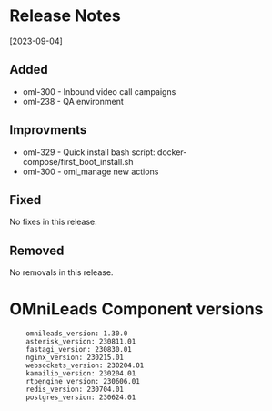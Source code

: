 # Release Notes 
[2023-09-04]

## Added

* oml-300 - Inbound video call campaigns
* oml-238 - QA environment

## Improvments

* oml-329 - Quick install bash script: docker-compose/first_boot_install.sh 
* oml-300 - oml_manage new actions

## Fixed

No fixes in this release.

## Removed

No removals in this release.

# OMniLeads Component versions

```
    omnileads_version: 1.30.0
    asterisk_version: 230811.01
    fastagi_version: 230830.01
    nginx_version: 230215.01
    websockets_version: 230204.01
    kamailio_version: 230204.01
    rtpengine_version: 230606.01
    redis_version: 230704.01
    postgres_version: 230624.01
```
